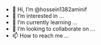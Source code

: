 - 👋 Hi, I’m @hossein1382aminif
- 👀 I’m interested in ...
- 🌱 I’m currently learning ...
- 💞️ I’m looking to collaborate on ...
- 📫 How to reach me ...

<!---
hossein1382aminif/hossein1382aminif is a ✨ special ✨ repository because its `README.md` (this file) appears on your GitHub profile.
You can click the Preview link to take a look at your changes.
--->
